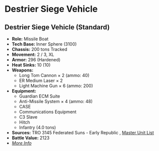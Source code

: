 # Destrier Siege Vehicle 

## Destrier Siege Vehicle (Standard) 

- **Role:** Missile Boat 
- **Tech Base:** Inner Sphere (3100) 
- **Chassis:** 200 tons Tracked 
- **Movement:** 2 / 3, XL 
- **Armor:** 296 (Hardened) 
- **Heat Sinks:** 10 (10) 
- **Weapons:** 
  - Long Tom Cannon × 2 (ammo: 40) 
  - ER Medium Laser × 2 
  - Light Machine Gun × 6 (ammo: 200) 
- **Equipment:** 
  - Guardian ECM Suite 
  - Anti-Missile System × 4 (ammo: 48) 
  - CASE 
  - Communications Equipment 
  - C3 Slave 
  - Hitch 
  - Infantry (4.0 tons) 
- **Sources:** TRO 3145 Federated Suns - Early Republic , [Master Unit List](http://masterunitlist.info/Unit/Details/6329/destrier-siege-vehicle-standard) 
- **Battle Value:** 2123 
- [*More Info*](destrier_siege_vehicle/destrier_siege_vehicle_standard.md) 

